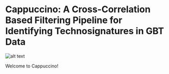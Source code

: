 # Cappuccino: A Cross-Correlation Based Filtering Pipeline for Identifying Technosignatures in GBT Data 


![alt text]([http://url/to/img.png](https://images.breakthroughinitiatives.org/30f8382ef8aae311167b4362922c2d1b.jpg)https://images.breakthroughinitiatives.org/30f8382ef8aae311167b4362922c2d1b.jpg)


Welcome to Cappuccino! 
